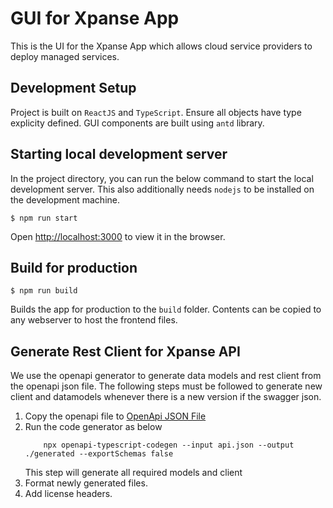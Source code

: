 # GUI for Xpanse App

This is the UI for the Xpanse App which allows cloud service providers to deploy managed services.

## Development Setup

Project is built on `ReactJS` and `TypeScript`. Ensure all objects have type explicity defined.
GUI components are built using `antd` library.

## Starting local development server

In the project directory, you can run the below command to start the local development server. This also additionally needs `nodejs` to be installed on the development machine.

```shell
$ npm run start
```

Open [http://localhost:3000](http://localhost:3000) to view it in the browser.

## Build for production

```shell
$ npm run build
```

Builds the app for production to the `build` folder. Contents can be copied to any webserver to host the frontend files.

## Generate Rest Client for Xpanse API

We use the openapi generator to generate data models and rest client from the openapi json file.
The following steps must be followed to generate new client and datamodels whenever there is a new version if the swagger json.

1. Copy the openapi file to [OpenApi JSON File](src/xpanse-api/api.json)
2. Run the code generator as below
    ```shell
        npx openapi-typescript-codegen --input api.json --output ./generated --exportSchemas false
    ```
    This step will generate all required models and client
3. Format newly generated files.
4. Add license headers.
